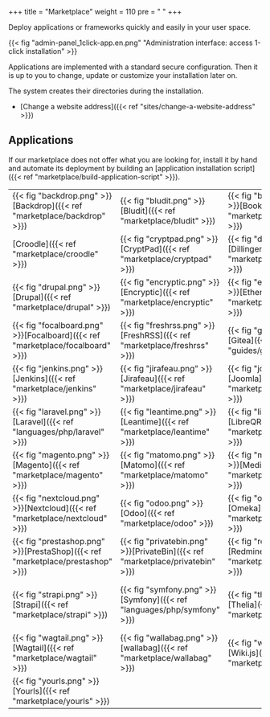+++
title = "Marketplace"
weight = 110
pre = "<i class='fas fa-fw fa-store'></i> "
+++

Deploy applications or frameworks quickly and easily in your user space.

{{< fig "admin-panel_1click-app.en.png" "Administration interface: access 1-click installation" >}}

Applications are implemented with a standard secure configuration. Then it is up to you to change, update or customize your installation later on.

The system creates their directories during the installation.

* [Change a website address]({{< ref "sites/change-a-website-address" >}})

## Applications

If our marketplace does not offer what you are looking for, install it by hand and automate its deployment by building an [application installation script]({{< ref "marketplace/build-application-script" >}}).

|||||||
|---|---|---|---|---|---|
|{{< fig "backdrop.png" >}}[Backdrop]({{< ref "marketplace/backdrop" >}})|{{< fig "bludit.png" >}}[Bludit]({{< ref "marketplace/bludit" >}})|{{< fig "bookstack.png" >}}[Bookstack]({{< ref "marketplace/bookstack" >}})|{{< fig "cakephp.png" >}}[CakePHP]({{< ref "languages/php/cakephp">}})|{{< fig "connecthys.png" >}}[Connecthys]({{< ref "marketplace/connecthys" >}})|{{< fig "cowyo.png" >}}[Cowyo]({{< ref "marketplace/cowyo" >}})|
|[Croodle]({{< ref "marketplace/croodle" >}})|{{< fig "cryptpad.png" >}}[CryptPad]({{< ref "marketplace/cryptpad" >}})|{{< fig "dillinger.png" >}}[Dillinger]({{< ref "marketplace/dillinger" >}})|{{< fig "django.png" >}}[Django]({{< ref "languages/python/django">}})|{{< fig "django-cms.png" >}}[Django CMS]({{< ref "marketplace/django-cms" >}})|{{< fig "dokuwiki.png" >}}[DokuWiki]({{< ref "marketplace/dokuwiki" >}})|
|{{< fig "drupal.png" >}}[Drupal]({{< ref "marketplace/drupal" >}})|{{< fig "encryptic.png" >}}[Encryptic]({{< ref "marketplace/encryptic" >}})|{{< fig "etherpad.png" >}}[Etherpad]({{< ref "marketplace/etherpad" >}})|{{< fig "expressjs.png" >}} [Express.js]({{< ref "languages/nodejs/expressjs">}})|{{< fig "flarum.png" >}}[Flarum]({{< ref "marketplace/flarum" >}})|{{< fig "flask.png" >}}[Flask]({{< ref "languages/python/flask" >}})|
|{{< fig "focalboard.png" >}}[Focalboard]({{< ref "marketplace/focalboard" >}})|{{< fig "freshrss.png" >}}[FreshRSS]({{< ref "marketplace/freshrss" >}})|{{< fig "gitea.png" >}}[Gitea]({{< ref "guides/gitea" >}})|{{< fig "gogs.png" >}}[Gogs]({{< ref "marketplace/gogs">}})|{{< fig "gotify.png" >}}[Gotify]({{< ref "marketplace/gotify" >}})|{{< fig "grav.png" >}}[Grav]({{< ref "marketplace/grav" >}})|
|{{< fig "jenkins.png" >}}[Jenkins]({{< ref "marketplace/jenkins" >}})|{{< fig "jirafeau.png" >}}[Jirafeau]({{< ref "marketplace/jirafeau" >}})|{{< fig "joomla.png" >}}[Joomla]({{< ref "marketplace/joomla" >}})|{{< fig "kinto.png" >}}[Kinto]({{< ref "marketplace/kinto">}})|{{< fig "kirby.png" >}}[Kirby]({{< ref "marketplace/kirby" >}})|{{< fig "laminas.png" >}}[Laminas]({{< ref "languages/php/laminas" >}})|
|{{< fig "laravel.png" >}}[Laravel]({{< ref "languages/php/laravel" >}})|{{< fig "leantime.png" >}}[Leantime]({{< ref "marketplace/leantime" >}})|{{< fig "libreqr.png" >}}[LibreQR]({{< ref "marketplace/libreqr" >}})|{{< fig "lstu.png" >}}[Lstu]({{< ref "marketplace/lstu">}})|{{< fig "lychee.png" >}}[Lychee]({{< ref "marketplace/lychee" >}})|{{< fig "macaron.png" >}}[Macaron]({{< ref "languages/go/macaron" >}})|
|{{< fig "magento.png" >}}[Magento]({{< ref "marketplace/magento" >}})|{{< fig "matomo.png" >}}[Matomo]({{< ref "marketplace/matomo" >}})|{{< fig "mediawiki.png" >}}[MediaWiki]({{< ref "marketplace/mediawiki" >}})|{{< fig "mininote.png" >}}[MiniNote]({{< ref "marketplace/mininote">}})|{{< fig "moodle.png" >}}[Moodle]({{< ref "marketplace/moodle" >}})|{{< fig "mytinytodo.png" >}}[myTinyTodo]({{< ref "marketplace/mytinytodo" >}})|
|{{< fig "nextcloud.png" >}}[Nextcloud]({{< ref "marketplace/nextcloud" >}})|{{< fig "odoo.png" >}}[Odoo]({{< ref "marketplace/odoo" >}})|{{< fig "omeka.png" >}}[Omeka]({{< ref "marketplace/omeka" >}})|{{< fig "phoenix.png" >}}[Phoenix]({{< ref "languages/elixir/phoenix">}})|{{< fig "piwigo.png" >}}[Piwigo]({{< ref "marketplace/piwigo" >}})|{{< fig "pluxml.png" >}}[PluXml]({{< ref "marketplace/pluxml" >}})|
|{{< fig "prestashop.png" >}}[PrestaShop]({{< ref "marketplace/prestashop" >}})|{{< fig "privatebin.png" >}}[PrivateBin]({{< ref "marketplace/privatebin" >}})|{{< fig "redmine.png" >}}[Redmine]({{< ref "marketplace/redmine" >}})|{{< fig "rails.png" >}}[Ruby on Rails]({{< ref "languages/ruby/ruby-on-rails">}})|{{< fig "shaarli.png" >}}[Shaarli]({{< ref "marketplace/shaarli" >}})|{{< fig "sinatra.png" >}}[Sinatra]({{< ref "languages/ruby/sinatra" >}})|
|{{< fig "strapi.png" >}}[Strapi]({{< ref "marketplace/strapi" >}})|{{< fig "symfony.png" >}}[Symfony]({{< ref "languages/php/symfony" >}})|{{< fig "thelia.png" >}}[Thelia]({{< ref "marketplace/thelia" >}})|{{< fig "tiddlywiki.png" >}}[TiddlyWiki]({{< ref "guides/tiddlywiki" >}})|{{< fig "ttrss.png" >}}[Tiny Tiny RSS]({{< ref "marketplace/ttrss" >}})|{{< fig "tnh-framework.png" >}}[TNH Framework]({{< ref "languages/php/tnh-framework" >}})|
|{{< fig "wagtail.png" >}}[Wagtail]({{< ref "marketplace/wagtail" >}})|{{< fig "wallabag.png" >}}[wallabag]({{< ref "marketplace/wallabag" >}})|{{< fig "wikijs.png" >}}[Wiki.js]({{< ref "marketplace/wikijs" >}})|{{< fig "wordpress.png" >}}[WordPress]({{< ref "marketplace/wordpress">}})|{{< fig "writefreely.png" >}}[Writefreely]({{< ref "marketplace/writefreely" >}})|{{< fig "yellow.png" >}}[Yellow]({{< ref "marketplace/yellow" >}})|
|{{< fig "yourls.png" >}}[Yourls]({{< ref "marketplace/yourls" >}})|

